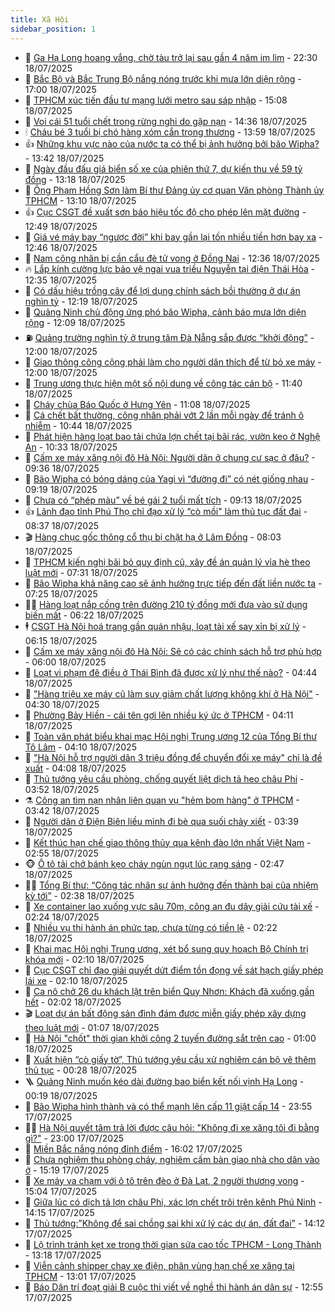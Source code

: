 ```yaml
---
title: Xã Hội
sidebar_position: 1
---
```


<!-- dantri-xa-hoi:START -->
- 🫣 [Ga Hạ Long hoang vắng, chờ tàu trở lại sau gần 4 năm im lìm](https://dantri.com.vn/xa-hoi/ga-ha-long-hoang-vang-cho-tau-tro-lai-sau-gan-4-nam-im-lim-20250718192226389.htm) - 22:30 18/07/2025
- 💼 [Bắc Bộ và Bắc Trung Bộ nắng nóng trước khi mưa lớn diện rộng](https://dantri.com.vn/xa-hoi/bac-bo-va-bac-trung-bo-nang-nong-truoc-khi-mua-lon-dien-rong-20250718210651714.htm) - 17:00 18/07/2025
- 🎊 [TPHCM xúc tiến đầu tư mạng lưới metro sau sáp nhập](https://dantri.com.vn/xa-hoi/tphcm-xuc-tien-dau-tu-mang-luoi-metro-sau-sap-nhap-20250718210631986.htm) - 15:08 18/07/2025
- 🙉 [Voi cái 51 tuổi chết trong rừng nghi do gặp nạn](https://dantri.com.vn/xa-hoi/voi-cai-51-tuoi-chet-trong-rung-nghi-do-gap-nan-20250718210810595.htm) - 14:36 18/07/2025
- 🕯 [Cháu bé 3 tuổi bị chó hàng xóm cắn trọng thương](https://dantri.com.vn/xa-hoi/chau-be-3-tuoi-bi-cho-hang-xom-can-trong-thuong-20250718204827048.htm) - 13:59 18/07/2025
- 👍 [Những khu vực nào của nước ta có thể bị ảnh hưởng bởi bão Wipha?](https://dantri.com.vn/xa-hoi/nhung-khu-vuc-nao-cua-nuoc-ta-co-the-bi-anh-huong-boi-bao-wipha-20250718203921827.htm) - 13:42 18/07/2025
- 🤖 [Ngày đầu đấu giá biển số xe của phiên thứ 7, dự kiến thu về 59 tỷ đồng](https://dantri.com.vn/xa-hoi/ngay-dau-dau-gia-bien-so-xe-cua-phien-thu-7-du-kien-thu-ve-59-ty-dong-20250718200917561.htm) - 13:18 18/07/2025
- 🙉 [Ông Phạm Hồng Sơn làm Bí thư Đảng ủy cơ quan Văn phòng Thành ủy TPHCM](https://dantri.com.vn/xa-hoi/ong-pham-hong-son-lam-bi-thu-dang-uy-co-quan-van-phong-thanh-uy-tphcm-20250718200119343.htm) - 13:10 18/07/2025
- 👍 [Cục CSGT đề xuất sơn báo hiệu tốc độ cho phép lên mặt đường](https://dantri.com.vn/xa-hoi/cuc-csgt-de-xuat-son-bao-hieu-toc-do-cho-phep-len-mat-duong-20250718194555707.htm) - 12:49 18/07/2025
- 🗽 [Giá vé máy bay “ngược đời” khi bay gần lại tốn nhiều tiền hơn bay xa](https://dantri.com.vn/xa-hoi/gia-ve-may-bay-nguoc-doi-khi-bay-gan-lai-ton-nhieu-tien-hon-bay-xa-20250718175304170.htm) - 12:46 18/07/2025
- 🗽 [Nam công nhân bị cần cẩu đè tử vong ở Đồng Nai](https://dantri.com.vn/xa-hoi/nam-cong-nhan-bi-can-cau-de-tu-vong-o-dong-nai-20250718191829658.htm) - 12:36 18/07/2025
- 🔥 [Lắp kính cường lực bảo vệ ngai vua triều Nguyễn tại điện Thái Hòa](https://dantri.com.vn/xa-hoi/lap-kinh-cuong-luc-bao-ve-ngai-vua-trieu-nguyen-tai-dien-thai-hoa-20250718190136672.htm) - 12:35 18/07/2025
- 🦒 [Có dấu hiệu trồng cây để lợi dụng chính sách bồi thường ở dự án nghìn tỷ](https://dantri.com.vn/xa-hoi/co-dau-hieu-trong-cay-de-loi-dung-chinh-sach-boi-thuong-o-du-an-nghin-ty-20250718184437876.htm) - 12:19 18/07/2025
- 🧐 [Quảng Ninh chủ động ứng phó bão Wipha, cảnh báo mưa lớn diện rộng](https://dantri.com.vn/xa-hoi/quang-ninh-chu-dong-ung-pho-bao-wipha-canh-bao-mua-lon-dien-rong-20250718190337421.htm) - 12:09 18/07/2025
- ⛽️ [Quảng trường nghìn tỷ ở trung tâm Đà Nẵng sắp được “khởi động”](https://dantri.com.vn/xa-hoi/quang-truong-nghin-ty-o-trung-tam-da-nang-sap-duoc-khoi-dong-20250718180918482.htm) - 12:00 18/07/2025
- 🚀 [Giao thông công cộng phải làm cho người dân thích để từ bỏ xe máy](https://dantri.com.vn/xa-hoi/giao-thong-cong-cong-phai-lam-cho-nguoi-dan-thich-de-tu-bo-xe-may-20250718174547617.htm) - 12:00 18/07/2025
- 🦒 [Trung ương thực hiện một số nội dung về công tác cán bộ](https://dantri.com.vn/xa-hoi/trung-uong-thuc-hien-mot-so-noi-dung-ve-cong-tac-can-bo-20250718184044553.htm) - 11:40 18/07/2025
- 🦅 [Cháy chùa Báo Quốc ở Hưng Yên](https://dantri.com.vn/xa-hoi/chay-chua-bao-quoc-o-hung-yen-20250718175532235.htm) - 11:08 18/07/2025
- 🚀 [Cá chết bất thường, công nhân phải vớt 2 lần mỗi ngày để tránh ô nhiễm](https://dantri.com.vn/xa-hoi/ca-chet-bat-thuong-cong-nhan-phai-vot-2-lan-moi-ngay-de-tranh-o-nhiem-20250718172756456.htm) - 10:44 18/07/2025
- 🦅 [Phát hiện hàng loạt bao tải chứa lợn chết tại bãi rác, vườn keo ở Nghệ An](https://dantri.com.vn/xa-hoi/phat-hien-hang-loat-bao-tai-chua-lon-chet-tai-bai-rac-vuon-keo-o-nghe-an-20250718171907597.htm) - 10:33 18/07/2025
- 🤠 [Cấm xe máy xăng nội đô Hà Nội: Người dân ở chung cư sạc ở đâu?](https://dantri.com.vn/xa-hoi/cam-xe-may-xang-noi-do-ha-noi-nguoi-dan-o-chung-cu-sac-o-dau-20250718161503835.htm) - 09:36 18/07/2025
- 💄 [Bão Wipha có bóng dáng của Yagi vì “đường đi” có nét giống nhau](https://dantri.com.vn/xa-hoi/bao-wipha-co-bong-dang-cua-yagi-vi-duong-di-co-net-giong-nhau-20250718161157720.htm) - 09:19 18/07/2025
- 🥷 [Chưa có “phép màu” về bé gái 2 tuổi mất tích](https://dantri.com.vn/xa-hoi/chua-co-phep-mau-ve-be-gai-2-tuoi-mat-tich-20250718154719523.htm) - 09:13 18/07/2025
- 👍 [Lãnh đạo tỉnh Phú Thọ chỉ đạo xử lý “cò mồi&quot; làm thủ tục đất đai](https://dantri.com.vn/xa-hoi/lanh-dao-tinh-phu-tho-chi-dao-xu-ly-co-moi-lam-thu-tuc-dat-dai-20250718151036777.htm) - 08:37 18/07/2025
- 🎬 [Hàng chục gốc thông cổ thụ bị chặt hạ ở Lâm Đồng](https://dantri.com.vn/xa-hoi/hang-chuc-goc-thong-co-thu-bi-chat-ha-o-lam-dong-20250718144602317.htm) - 08:03 18/07/2025
- 🦒 [TPHCM kiến nghị bãi bỏ quy định cũ, xây đề án quản lý vỉa hè theo luật mới](https://dantri.com.vn/xa-hoi/tphcm-kien-nghi-bai-bo-quy-dinh-cu-xay-de-an-quan-ly-via-he-theo-luat-moi-20250718142444757.htm) - 07:31 18/07/2025
- 🌊 [Bão Wipha khả năng cao sẽ ảnh hưởng trực tiếp đến đất liền nước ta](https://dantri.com.vn/xa-hoi/bao-wipha-kha-nang-cao-se-anh-huong-truc-tiep-den-dat-lien-nuoc-ta-20250718142211199.htm) - 07:25 18/07/2025
- 🧑‍💻 [Hàng loạt nắp cống trên đường 210 tỷ đồng mới đưa vào sử dụng biến mất](https://dantri.com.vn/xa-hoi/hang-loat-nap-cong-tren-duong-210-ty-dong-moi-dua-vao-su-dung-bien-mat-20250718102314887.htm) - 06:22 18/07/2025
- 🕴 [CSGT Hà Nội hoá trang gần quán nhậu, loạt tài xế say xỉn bị xử lý](https://dantri.com.vn/xa-hoi/csgt-ha-noi-hoa-trang-gan-quan-nhau-loat-tai-xe-say-xin-bi-xu-ly-20250718124025278.htm) - 06:15 18/07/2025
- 🤔 [Cấm xe máy xăng nội đô Hà Nội: Sẽ có các chính sách hỗ trợ phù hợp](https://dantri.com.vn/xa-hoi/cam-xe-may-xang-noi-do-ha-noi-se-co-cac-chinh-sach-ho-tro-phu-hop-20250718102740348.htm) - 06:00 18/07/2025
- 💄 [Loạt vi phạm đê điều ở Thái Bình đã được xử lý như thế nào?](https://dantri.com.vn/xa-hoi/loat-vi-pham-de-dieu-o-thai-binh-da-duoc-xu-ly-nhu-the-nao-20250718110036981.htm) - 04:44 18/07/2025
- 🧠 [&quot;Hàng triệu xe máy cũ làm suy giảm chất lượng không khí ở Hà Nội&quot;](https://dantri.com.vn/xa-hoi/hang-trieu-xe-may-cu-lam-suy-giam-chat-luong-khong-khi-o-ha-noi-20250717230023529.htm) - 04:30 18/07/2025
- 🦣 [Phường Bảy Hiền - cái tên gợi lên nhiều ký ức ở TPHCM](https://dantri.com.vn/xa-hoi/phuong-bay-hien-cai-ten-goi-len-nhieu-ky-uc-o-tphcm-20250704234354631.htm) - 04:11 18/07/2025
- 💫 [Toàn văn phát biểu khai mạc Hội nghị Trung ương 12 của Tổng Bí thư Tô Lâm](https://dantri.com.vn/xa-hoi/toan-van-phat-bieu-khai-mac-hoi-nghi-trung-uong-12-cua-tong-bi-thu-to-lam-20250718110736902.htm) - 04:10 18/07/2025
- 🚀 [&quot;Hà Nội hỗ trợ người dân 3 triệu đồng để chuyển đổi xe máy&quot; chỉ là đề xuất](https://dantri.com.vn/xa-hoi/ha-noi-ho-tro-nguoi-dan-3-trieu-dong-de-chuyen-doi-xe-may-chi-la-de-xuat-20250718102220215.htm) - 04:08 18/07/2025
- 🤔 [Thủ tướng yêu cầu phòng, chống quyết liệt dịch tả heo châu Phi](https://dantri.com.vn/xa-hoi/thu-tuong-yeu-cau-phong-chong-quyet-liet-dich-ta-heo-chau-phi-20250718104231889.htm) - 03:52 18/07/2025
- ⚗️ [Công an tìm nạn nhân liên quan vụ &quot;hẻm bom hàng&quot; ở TPHCM](https://dantri.com.vn/xa-hoi/cong-an-tim-nan-nhan-lien-quan-vu-hem-bom-hang-o-tphcm-20250718103629943.htm) - 03:42 18/07/2025
- 🫶 [Người dân ở Điện Biên liều mình đi bè qua suối chảy xiết](https://dantri.com.vn/xa-hoi/nguoi-dan-o-dien-bien-lieu-minh-di-be-qua-suoi-chay-xiet-20250718103150427.htm) - 03:39 18/07/2025
- 🌮 [Kết thúc hạn chế giao thông thủy qua kênh đào lớn nhất Việt Nam](https://dantri.com.vn/xa-hoi/ket-thuc-han-che-giao-thong-thuy-qua-kenh-dao-lon-nhat-viet-nam-20250718095201516.htm) - 02:55 18/07/2025
- 🐵 [Ô tô tải chở bánh kẹo cháy ngùn ngụt lúc rạng sáng](https://dantri.com.vn/xa-hoi/o-to-tai-cho-banh-keo-chay-ngun-ngut-luc-rang-sang-20250718093648385.htm) - 02:47 18/07/2025
- 🧑‍🏫 [Tổng Bí thư: “Công tác nhân sự ảnh hưởng đến thành bại của nhiệm kỳ tới”](https://dantri.com.vn/xa-hoi/tong-bi-thu-cong-tac-nhan-su-anh-huong-den-thanh-bai-cua-nhiem-ky-toi-20250718082202957.htm) - 02:38 18/07/2025
- 💫 [Xe container lao xuống vực sâu 70m, công an đu dây giải cứu tài xế](https://dantri.com.vn/xa-hoi/xe-container-lao-xuong-vuc-sau-70m-cong-an-du-day-giai-cuu-tai-xe-20250718091654511.htm) - 02:24 18/07/2025
- 🦩 [Nhiều vụ thi hành án phức tạp, chưa từng có tiền lệ](https://dantri.com.vn/xa-hoi/nhieu-vu-thi-hanh-an-phuc-tap-chua-tung-co-tien-le-20250718091339004.htm) - 02:22 18/07/2025
- 🦄 [Khai mạc Hội nghị Trung ương, xét bổ sung quy hoạch Bộ Chính trị khóa mới](https://dantri.com.vn/xa-hoi/khai-mac-hoi-nghi-trung-uong-xet-bo-sung-quy-hoach-bo-chinh-tri-khoa-moi-20250718091055436.htm) - 02:10 18/07/2025
- 💂 [Cục CSGT chỉ đạo giải quyết dứt điểm tồn đọng về sát hạch giấy phép lái xe](https://dantri.com.vn/xa-hoi/cuc-csgt-chi-dao-giai-quyet-dut-diem-ton-dong-ve-sat-hach-giay-phep-lai-xe-20250718090819743.htm) - 02:10 18/07/2025
- 💄 [Ca nô chở 26 du khách lật trên biển Quy Nhơn: Khách đã xuống gần hết](https://dantri.com.vn/xa-hoi/ca-no-cho-26-du-khach-lat-tren-bien-quy-nhon-khach-da-xuong-gan-het-20250718084037926.htm) - 02:02 18/07/2025
- 🎬 [Loạt dự án bất động sản đình đám được miễn giấy phép xây dựng theo luật mới](https://dantri.com.vn/xa-hoi/loat-du-an-bat-dong-san-dinh-dam-duoc-mien-giay-phep-xay-dung-theo-luat-moi-20250717120313797.htm) - 01:07 18/07/2025
- 👀 [Hà Nội &quot;chốt&quot; thời gian khởi công 2 tuyến đường sắt trên cao](https://dantri.com.vn/xa-hoi/ha-noi-chot-thoi-gian-khoi-cong-2-tuyen-duong-sat-tren-cao-20250718073631939.htm) - 01:00 18/07/2025
- 💃 [Xuất hiện “cò giấy tờ”, Thủ tướng yêu cầu xử nghiêm cán bộ vẽ thêm thủ tục](https://dantri.com.vn/xa-hoi/xuat-hien-co-giay-to-thu-tuong-yeu-cau-xu-nghiem-can-bo-ve-them-thu-tuc-20250718072052603.htm) - 00:28 18/07/2025
- 🪜 [Quảng Ninh muốn kéo dài đường bao biển kết nối vịnh Hạ Long](https://dantri.com.vn/xa-hoi/quang-ninh-muon-keo-dai-duong-bao-bien-ket-noi-vinh-ha-long-20250718070707428.htm) - 00:19 18/07/2025
- 📝 [Bão Wipha hình thành và có thể mạnh lên cấp 11 giật cấp 14](https://dantri.com.vn/xa-hoi/bao-wipha-hinh-thanh-va-co-the-manh-len-cap-11-giat-cap-14-20250718063236469.htm) - 23:55 17/07/2025
- 🧑‍💻 [Hà Nội quyết tâm trả lời được câu hỏi: &quot;Không đi xe xăng tôi đi bằng gì?&quot;](https://dantri.com.vn/xa-hoi/ha-noi-quyet-tam-tra-loi-duoc-cau-hoi-khong-di-xe-xang-toi-di-bang-gi-20250717220840352.htm) - 23:00 17/07/2025
- 👺 [Miền Bắc nắng nóng đỉnh điểm](https://dantri.com.vn/xa-hoi/mien-bac-nang-nong-dinh-diem-20250717223259054.htm) - 16:02 17/07/2025
- 🌮 [Chưa nghiệm thu phòng cháy, nghiêm cấm bàn giao nhà cho dân vào ở](https://dantri.com.vn/xa-hoi/chua-nghiem-thu-phong-chay-nghiem-cam-ban-giao-nha-cho-dan-vao-o-20250717203520515.htm) - 15:19 17/07/2025
- 🤭 [Xe máy va chạm với ô tô trên đèo ở Đà Lạt, 2 người thương vong](https://dantri.com.vn/xa-hoi/xe-may-va-cham-voi-o-to-tren-deo-o-da-lat-2-nguoi-thuong-vong-20250717214816784.htm) - 15:04 17/07/2025
- 💪 [Giữa lúc có dịch tả lợn châu Phi, xác lợn chết trôi trên kênh Phú Ninh](https://dantri.com.vn/xa-hoi/giua-luc-co-dich-ta-lon-chau-phi-xac-lon-chet-troi-tren-kenh-phu-ninh-20250717204301234.htm) - 14:15 17/07/2025
- 🧰 [Thủ tướng:”Không để sai chồng sai khi xử lý các dự án, đất đai”](https://dantri.com.vn/xa-hoi/thu-tuongkhong-de-sai-chong-sai-khi-xu-ly-cac-du-an-dat-dai-20250717211245779.htm) - 14:12 17/07/2025
- 🤡 [Lộ trình tránh kẹt xe trong thời gian sửa cao tốc TPHCM - Long Thành](https://dantri.com.vn/xa-hoi/lo-trinh-tranh-ket-xe-trong-thoi-gian-sua-cao-toc-tphcm-long-thanh-20250717192725387.htm) - 13:18 17/07/2025
- 🦆 [Viễn cảnh shipper chạy xe điện, phân vùng hạn chế xe xăng tại TPHCM](https://dantri.com.vn/xa-hoi/vien-canh-shipper-chay-xe-dien-phan-vung-han-che-xe-xang-tai-tphcm-20250717180937524.htm) - 13:01 17/07/2025
- 🦍 [Báo Dân trí đoạt giải B cuộc thi viết về nghề thi hành án dân sự](https://dantri.com.vn/xa-hoi/bao-dan-tri-doat-giai-b-cuoc-thi-viet-ve-nghe-thi-hanh-an-dan-su-20250717195012930.htm) - 12:55 17/07/2025<!-- dantri-xa-hoi:END -->
